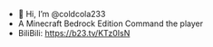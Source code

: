 - 👋 Hi, I’m @coldcola233
- A Minecraft Bedrock Edition Command the player
- BiliBili: https://b23.tv/KTz0IsN
